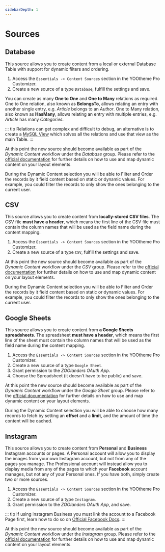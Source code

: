 ```yaml
---
sidebarDepth: 1
---
```


# Sources

## Database

This source allows you to create content from a local or external Database Table with support for dynamic filters and ordering.

1. Access the `Essentials -> Content Sources` section in the YOOtheme Pro Customizer.
1. Create a new source of a type `Database`, fulfill the settings and save.

You can create as many **One to One** and **One to Many** relations as required. One to One relation, also known as **BelongsTo**, allows relating an entry with another single entry, e.g. _Article_ belongs to an _Author_. One to Many relation, also known as **HasMany**, allows relating an entry with multiple entries, e.g. _Article_ has many _Categories_.

::: tip
Relations can get complex and difficult to debug, an alternative is to create a [MySQL View](https://dev.mysql.com/doc/refman/8.0/en/view-syntax.html) which solves all the relations and use that view as the main Table.
:::

At this point the new source should become available as part of the _Dynamic Content_ workflow under the _Database_ group. Please refer to the [official documentation](https://yootheme.com/support/yootheme-pro/joomla/dynamic-content) for further details on how to use and map dynamic content on your layout elements.

During the Dynamic Content selection you will be able to Filter and Order the records by it field content based on static or dynamic values. For example, you could filter the records to only show the ones belonging to the current user.

## CSV

This source allows you to create content from **locally-stored CSV files**. The CSV file **must have a header**, which means the first line of the CSV file must contain the column names that will be used as the field name during the content mapping.

1. Access the `Essentials -> Content Sources` section in the YOOtheme Pro Customizer.
1. Create a new source of a type `CSV`, fulfill the settings and save.

At this point the new source should become available as part of the _Dynamic Content_ workflow under the _CSV_ group. Please refer to the [official documentation](https://yootheme.com/support/yootheme-pro/joomla/dynamic-content) for further details on how to use and map dynamic content on your layout elements.

During the Dynamic Content selection you will be able to Filter and Order the records by it field content based on static or dynamic values. For example, you could filter the records to only show the ones belonging to the current user.

## Google Sheets

This source allows you to create content from **a Google Sheets spreadsheets**. The spreadsheet **must have a header**, which means the first line of the sheet must contain the column names that will be used as the field name during the content mapping.

1. Access the `Essentials -> Content Sources` section in the YOOtheme Pro Customizer.
1. Create a new source of a type `Google Sheet`.
1. Grant permission to the _ZOOlanders OAuth App_.
1. Choose the Spreadsheet (it doesn't have to be public) and save.

At this point the new source should become available as part of the _Dynamic Content_ workflow under the _Google Sheet_ group. Please refer to the [official documentation](https://yootheme.com/support/yootheme-pro/joomla/dynamic-content) for further details on how to use and map dynamic content on your layout elements.

During the Dynamic Content selection you will be able to choose how many records to fetch by setting an **offset** and a **limit**, and the amount of time the content will be cached.

## Instagram

This source allows you to create content from **Personal** and **Business** Instagram accounts or pages. A Personal account will allow you to display the images from your own Instagram account, but not from any of the pages you manage. The Professional account will instead allow you to display media from any of the pages to which your **Facebook** account manages, but not any of your Personal ones. If you have both, simply create two or more sources.

1. Access the `Essentials -> Content Sources` section in the YOOtheme Pro Customizer.
1. Create a new source of a type `Instagram`.
1. Grant permission to the _ZOOlanders OAuth App_, and save.

::: tip
If using Instagram Business you must link the account to a Facebook Page first, learn how to do so on [Official Facebook Docs](https://www.facebook.com/business/help/898752960195806).
:::

At this point the new source should become available as part of the _Dynamic Content_ workflow under the _Instagram_ group. Please refer to the [official documentation](https://yootheme.com/support/yootheme-pro/joomla/dynamic-content) for further details on how to use and map dynamic content on your layout elements.
